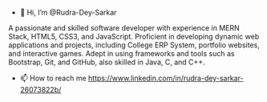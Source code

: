 - 👋 Hi, I’m @Rudra-Dey-Sarkar

A passionate and skilled software developer with experience in MERN Stack, HTML5, CSS3, and JavaScript. Proficient in developing dynamic web applications and projects, including College ERP System, portfolio websites, and interactive games. Adept in using frameworks and tools such as Bootstrap, Git, and GitHub, also skilled in Java, C, and C++.
- 📫 How to reach me https://www.linkedin.com/in/rudra-dey-sarkar-26073822b/

<!---
Rudra-Dey-Sarkar/Rudra-Dey-Sarkar is a ✨ special ✨ repository because its `README.md` (this file) appears on your GitHub profile.
You can click the Preview link to take a look at your changes.
--->
